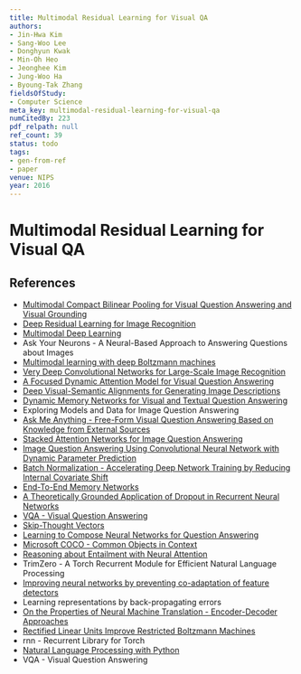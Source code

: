 ```yaml
---
title: Multimodal Residual Learning for Visual QA
authors:
- Jin-Hwa Kim
- Sang-Woo Lee
- Donghyun Kwak
- Min-Oh Heo
- Jeonghee Kim
- Jung-Woo Ha
- Byoung-Tak Zhang
fieldsOfStudy:
- Computer Science
meta_key: multimodal-residual-learning-for-visual-qa
numCitedBy: 223
pdf_relpath: null
ref_count: 39
status: todo
tags:
- gen-from-ref
- paper
venue: NIPS
year: 2016
---
```


# Multimodal Residual Learning for Visual QA

## References

- [Multimodal Compact Bilinear Pooling for Visual Question Answering and Visual Grounding](./multimodal-compact-bilinear-pooling-for-visual-question-answering-and-visual-grounding.md)
- [Deep Residual Learning for Image Recognition](./deep-residual-learning-for-image-recognition.md)
- [Multimodal Deep Learning](./multimodal-deep-learning.md)
- Ask Your Neurons - A Neural-Based Approach to Answering Questions about Images
- [Multimodal learning with deep Boltzmann machines](./multimodal-learning-with-deep-boltzmann-machines.md)
- [Very Deep Convolutional Networks for Large-Scale Image Recognition](./very-deep-convolutional-networks-for-large-scale-image-recognition.md)
- [A Focused Dynamic Attention Model for Visual Question Answering](./a-focused-dynamic-attention-model-for-visual-question-answering.md)
- [Deep Visual-Semantic Alignments for Generating Image Descriptions](./deep-visual-semantic-alignments-for-generating-image-descriptions.md)
- [Dynamic Memory Networks for Visual and Textual Question Answering](./dynamic-memory-networks-for-visual-and-textual-question-answering.md)
- Exploring Models and Data for Image Question Answering
- [Ask Me Anything - Free-Form Visual Question Answering Based on Knowledge from External Sources](./ask-me-anything-free-form-visual-question-answering-based-on-knowledge-from-external-sources.md)
- [Stacked Attention Networks for Image Question Answering](./stacked-attention-networks-for-image-question-answering.md)
- [Image Question Answering Using Convolutional Neural Network with Dynamic Parameter Prediction](./image-question-answering-using-convolutional-neural-network-with-dynamic-parameter-prediction.md)
- [Batch Normalization - Accelerating Deep Network Training by Reducing Internal Covariate Shift](./batch-normalization-accelerating-deep-network-training-by-reducing-internal-covariate-shift.md)
- [End-To-End Memory Networks](./end-to-end-memory-networks.md)
- [A Theoretically Grounded Application of Dropout in Recurrent Neural Networks](./a-theoretically-grounded-application-of-dropout-in-recurrent-neural-networks.md)
- [VQA - Visual Question Answering](./vqa-visual-question-answering.md)
- [Skip-Thought Vectors](./skip-thought-vectors.md)
- [Learning to Compose Neural Networks for Question Answering](./learning-to-compose-neural-networks-for-question-answering.md)
- [Microsoft COCO - Common Objects in Context](./microsoft-coco-common-objects-in-context.md)
- [Reasoning about Entailment with Neural Attention](./reasoning-about-entailment-with-neural-attention.md)
- TrimZero - A Torch Recurrent Module for Efficient Natural Language Processing
- [Improving neural networks by preventing co-adaptation of feature detectors](./improving-neural-networks-by-preventing-co-adaptation-of-feature-detectors.md)
- Learning representations by back-propagating errors
- [On the Properties of Neural Machine Translation - Encoder-Decoder Approaches](./on-the-properties-of-neural-machine-translation-encoder-decoder-approaches.md)
- [Rectified Linear Units Improve Restricted Boltzmann Machines](./rectified-linear-units-improve-restricted-boltzmann-machines.md)
- rnn - Recurrent Library for Torch
- [Natural Language Processing with Python](./natural-language-processing-with-python.md)
- VQA - Visual Question Answering

